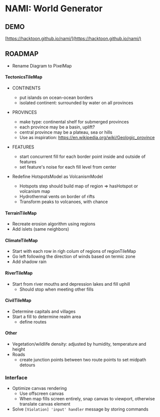 # NAMI: World Generator

## DEMO

[https://hacktoon.github.io/nami/](https://hacktoon.github.io/nami/)


## ROADMAP
- Rename Diagram to PixelMap

#### TectonicsTileMap
- CONTINENTS
  - put islands on ocean-ocean borders
  - isolated continent: surrounded by water on all provinces

- PROVINCES
  - make type: continental shelf for submerged provinces
  - each province may be a basin, uplift?
  - central province may be a plateau, sea or hills
  - Use as inspiration: https://en.wikipedia.org/wiki/Geologic_province

- FEATURES
  - start concurrent fill for each border point inside and outside of features
  - set feature's noise for each fill level from center

- Redefine HotspotsModel as VolcanismModel
  - Hotspots step should build map of region => hasHotspot or volcanism map
  - Hydrothermal vents on border of rifts
  - Transform peaks to volcanoes, with chance

#### TerrainTileMap
- Recreate erosion algorithm using regions
- Add islets (same neighbors)

#### ClimateTileMap
- Start with each row in righ colum of regions of regionTileMap
- Go left following the direction of winds based on termic zone
- Add shadow rain

#### RiverTileMap
- Start from river mouths and depression lakes and fill uphill
  - Should stop when meeting other fills

#### CivilTileMap
- Determine capitals and villages
- Start a fill to determine realm area
  - define routes

#### Other
- Vegetation/wildlife density: adjusted by humidity, temperature and height
- Roads
  - create junction points between two route points to set midpath detours

### Interface
- Optimize canvas rendering
  - Use offscreen canvas
  - When map fills screen entirely, snap canvas to viewport,
    otherwise translate canvas element
- Solve `[Violation] 'input' handler` message by storing commands